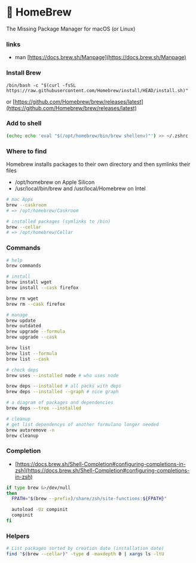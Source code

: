 # 🍻 HomeBrew

The Missing Package Manager for macOS (or Linux)

### links

* man [https://docs.brew.sh/Manpage](https://docs.brew.sh/Manpage)

### Install Brew

```
/bin/bash -c "$(curl -fsSL https://raw.githubusercontent.com/Homebrew/install/HEAD/install.sh)"
```

or [https://github.com/Homebrew/brew/releases/latest](https://github.com/Homebrew/brew/releases/latest)

### Add to shell

```bash
(echo; echo 'eval "$(/opt/homebrew/bin/brew shellenv)"') >> ~/.zshrc
```

### Where to find

Homebrew installs packages to their own directory and then symlinks their files

* /opt/homebrew on Apple Silicon
* /usr/local/bin/brew and /usr/local/Homebrew on Intel

```bash
# mac Apps
brew --caskroom
# => /opt/homebrew/Caskroom

# installed packages (symlinks to /bin)
brew --cellar
# => /opt/homebrew/Cellar
```

### Commands

```sh
# help
brew commands

# install
brew install wget
brew install --cask firefox

brew rm wget
brew rm --cask firefox

# manage
brew update
brew outdated
brew upgrade --formula
brew upgrade --cask

brew list
brew list --formula
brew list --cask

# check deps
brew uses --installed node # who uses node

brew deps --installed # all packs with deps
brew deps --installed --graph # nice graph

# a diagram of packages and dependencies
brew deps --tree --installed

# cleanup
# get list dependencys of another formulano longer needed
brew autoremove -n
brew cleanup
```

### Completion

* [https://docs.brew.sh/Shell-Completion#configuring-completions-in-zsh](https://docs.brew.sh/Shell-Completion#configuring-completions-in-zsh)

```bash
if type brew &>/dev/null
then
  FPATH="$(brew --prefix)/share/zsh/site-functions:${FPATH}"

  autoload -Uz compinit
  compinit
fi
```

### Helpers

```bash
# List packages sorted by creation date (installation date)
find "$(brew --cellar)" -type d -maxdepth 0 | xargs ls -ltU
```
